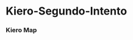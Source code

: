 # Kiero-Segundo-Intento

<!DOCTYPE html>
<html>
  <head>
    <style>
       #map {
        height: 400px;
        width: 100%;
       }
    </style>
  </head>
  <body>
    <h3>Kiero Map</h3>
    <div id="map"></div>
    <script>
      function initMap() {
        var uluru = {lat: -25.363, lng: 131.044};
        var map = new google.maps.Map(document.getElementById('map'), {
          zoom: 4,
          center: uluru
        });
        var marker = new google.maps.Marker({
          position: uluru,
          map: map
        });
      }
    </script>
    <script async defer
    src="https://maps.googleapis.com/maps/api/js?key=YOUR_API_KEY&callback=initMap">
    </script>
  </body>
</html>
